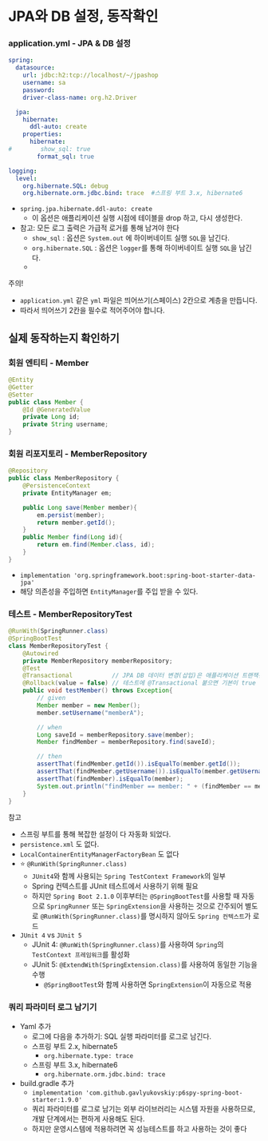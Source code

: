 # JPA와 DB 설정, 동작확인

### application.yml - JPA & DB 설정 

```yaml
spring:
  datasource:
    url: jdbc:h2:tcp://localhost/~/jpashop
    username: sa
    password:
    driver-class-name: org.h2.Driver

  jpa:
    hibernate:
      ddl-auto: create
    properties:
      hibernate:
#        show_sql: true
        format_sql: true

logging:
  level:
    org.hibernate.SQL: debug
    org.hibernate.orm.jdbc.bind: trace  #스프링 부트 3.x, hibernate6

```
- `spring.jpa.hibernate.ddl-auto: create`
  - 이 옵션은 애플리케이션 실행 시점에 테이블을 drop 하고, 다시 생성한다.
- 참고: 모든 로그 출력은 가급적 로거를 통해 남겨야 한다
  - `show_sql` : 옵션은 `System.out` 에 하이버네이트 실행 `SQL`을 남긴다.
  - `org.hibernate.SQL` : 옵션은 `logger`를 통해 하이버네이트 실행 `SQL`을 남긴다.
  - 

주의!
- `application.yml` 같은 `yml` 파일은 띄어쓰기(스페이스) 2칸으로 계층을 만듭니다.
- 따라서 띄어쓰기 2칸을 필수로 적어주어야 합니다.

## 실제 동작하는지 확인하기

### 회원 엔티티 - Member

```java
@Entity
@Getter
@Setter
public class Member {
    @Id @GeneratedValue
    private Long id;
    private String username;
}
```

### 회원 리포지토리 - MemberRepository

```java
@Repository
public class MemberRepository {
    @PersistenceContext
    private EntityManager em;

    public Long save(Member member){
        em.persist(member);
        return member.getId();
    }
    public Member find(Long id){
        return em.find(Member.class, id);
    }
}
```
- `implementation 'org.springframework.boot:spring-boot-starter-data-jpa'`
- 해당 의존성을 주입하면 `EntityManager`를 주입 받을 수 있다.

### 테스트 - MemberRepositoryTest

```java
@RunWith(SpringRunner.class)
@SpringBootTest
class MemberRepositoryTest {
    @Autowired
    private MemberRepository memberRepository;
    @Test
    @Transactional           // JPA DB 데이터 변경(삽입)은 애플리케이션 트랜잭션 단위에서 실행 해야함
    @Rollback(value = false) // 테스트에 @Transactional 붙으면 기본이 true
    public void testMember() throws Exception{
        // given
        Member member = new Member();
        member.setUsername("memberA");

        // when
        Long saveId = memberRepository.save(member);
        Member findMember = memberRepository.find(saveId);

        // then
        assertThat(findMember.getId()).isEqualTo(member.getId());
        assertThat(findMember.getUsername()).isEqualTo(member.getUsername());
        assertThat(findMember).isEqualTo(member);
        System.out.println("findMember == member: " + (findMember == member));
    }
}
```

참고
- 스프링 부트를 통해 복잡한 설정이 다 자동화 되었다. 
- `persistence.xml` 도 없다.
- `LocalContainerEntityManagerFactoryBean` 도 없다
- ⭐️ `@RunWith(SpringRunner.class)`
  - `JUnit4`와 함께 사용되는 `Spring TestContext Framework`의 일부
  -  Spring 컨텍스트를 JUnit 테스트에서 사용하기 위해 필요
  - 하지만 `Spring Boot 2.1.0` 이후부터는 `@SpringBootTest`를 사용할 때 자동으로 `SpringRunner` 또는 `SpringExtension`을 
    사용하는 것으로 간주되어 별도로 `@RunWith(SpringRunner.class)`를 명시하지 않아도 `Spring 컨텍스트`가 로드
- `JUnit 4` vs `JUnit 5`
  - JUnit 4: `@RunWith(SpringRunner.class)`를 사용하여 `Spring`의 `TestContext 프레임워크`를 활성화
  - JUnit 5: `@ExtendWith(SpringExtension.class)`를 사용하여 동일한 기능을 수행
    - `@SpringBootTest`와 함께 사용하면 S`pringExtension`이 자동으로 적용


### 쿼리 파라미터 로그 남기기

- Yaml 추가 
  - 로그에 다음을 추가하기: SQL 실행 파라미터를 로그로 남긴다.
  - 스프링 부트 2.x, hibernate5
    - `org.hibernate.type: trace`
  - 스프링 부트 3.x, hibernate6
    - `org.hibernate.orm.jdbc.bind: trace`
- build.gradle 추가
  - `implementation 'com.github.gavlyukovskiy:p6spy-spring-boot-starter:1.9.0'`
  - 쿼리 파라미터를 로그로 남기는 외부 라이브러리는 시스템 자원을 사용하므로, 개발 단계에서는 편하게 사용해도 된다.
  - 하지만 운영시스템에 적용하려면 꼭 성능테스트를 하고 사용하는 것이 좋다